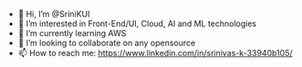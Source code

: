 - 👋 Hi, I’m @SriniKUI
- 👀 I’m interested in Front-End/UI, Cloud, AI and ML technologies
- 🌱 I’m currently learning AWS
- 💞️ I’m looking to collaborate on any opensource
- 📫 How to reach me: https://www.linkedin.com/in/srinivas-k-33940b105/

<!---
SriniKUI/SriniKUI is a ✨ special ✨ repository because its `README.md` (this file) appears on your GitHub profile.
You can click the Preview link to take a look at your changes.
--->
